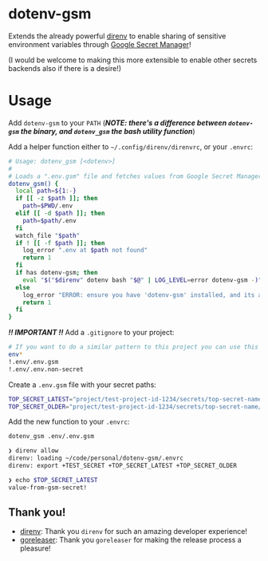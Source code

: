 # dotenv-gsm

Extends the already powerful [direnv](https://github.com/direnv/direnv) to enable sharing of sensitive environment variables through [Google Secret Manager](https://cloud.google.com/secret-manager/docs/overview)!

(I would be welcome to making this more extensible to enable other secrets backends also if there is a desire!)

# Usage

Add `dotenv-gsm` to your `PATH` (***NOTE: there's a difference between `dotenv-gsm` the binary, and `dotenv_gsm` the bash utility function***)

Add a helper function either to `~/.config/direnv/direnvrc`, or your `.envrc`:
```bash
# Usage: dotenv_gsm [<dotenv>]
#
# Loads a ".env.gsm" file and fetches values from Google Secret Manager
dotenv_gsm() {
  local path=${1:-}
  if [[ -z $path ]]; then
    path=$PWD/.env
  elif [[ -d $path ]]; then
    path=$path/.env
  fi
  watch_file "$path"
  if ! [[ -f $path ]]; then
    log_error ".env at $path not found"
    return 1
  fi
  if has dotenv-gsm; then
    eval "$("$direnv" dotenv bash "$@" | LOG_LEVEL=error dotenv-gsm -)"
  else
    log_error "ERROR: ensure you have 'dotenv-gsm' installed, and its available on your path!"
    return 1
  fi
}
```

***!! IMPORTANT !!*** Add a `.gitignore` to your project:
```bash
# If you want to do a similar pattern to this project you can use this example
env*
!.env/.env.gsm
!.env/.env.non-secret
```

Create a `.env.gsm` file with your secret paths:
```bash
TOP_SECRET_LATEST="project/test-project-id-1234/secrets/top-secret-name"
TOP_SECRET_OLDER="project/test-project-id-1234/secrets/top-secret-name/versions/1"
```

Add the new function to your `.envrc`:
```bash
dotenv_gsm .env/.env.gsm
```

```bash
❯ direnv allow
direnv: loading ~/code/personal/dotenv-gsm/.envrc
direnv: export +TEST_SECRET +TOP_SECRET_LATEST +TOP_SECRET_OLDER

❯ echo $TOP_SECRET_LATEST
value-from-gsm-secret!
```

## Thank you!

- [direnv](https://github.com/direnv/direnv): Thank you `direnv` for such an amazing developer experience!
- [goreleaser](https://github.com/goreleaser/goreleaser): Thank you `goreleaser` for making the release process a pleasure!
